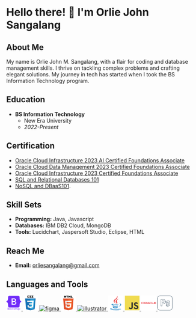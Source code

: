 # Hello there! 👋 I'm Orlie John Sangalang

## About Me

My name is Orlie John M. Sangalang, with a flair for coding and database management skills. I thrive on tackling complex problems and crafting elegant solutions. My journey in tech has started when I took the BS Information Technology program.

## Education

- **BS Information Technology**
  - New Era University
  - *2022-Present*

## Certification

- [Oracle Cloud Infrastructure 2023 AI Certified Foundations Associate](https://catalog-education.oracle.com/pls/certview/sharebadge?id=9B0E7BD2B23EF251A7B1C036FFB2C2A1CBD97C6EB1AC07B5D63162FA6D5D9800&fbclid=IwAR1uVsHIfSaK-QGcT5oPRouhOkmwL8ueN9WkrgRFuFEoyDUfQPm8FHWhWig)
- [Oracle Cloud Data Management 2023 Certified Foundations Associate](https://catalog-education.oracle.com/pls/certview/sharebadge?id=070B0D69DF2F0C430A6F00F11689EA686ADBA1F7AFFE8DE6677502310D0D0127&fbclid=IwAR0RzVZEmydf70EZBctTWwa3cD1Ddo4O8F7dMcEXhLKRkFi4ZJLLkBYYh-w)
- [Oracle Cloud Infrastructure 2023 Certified Foundations Associate](https://catalog-education.oracle.com/pls/certview/sharebadge?id=73933D9EE10A652753DCD91D7E5C3C8D10D260682D4D64F7ECBD34EF35304E0F&fbclid=IwAR276cs7hyTCklz-CWDwiMsgMRK8pPPm8Pt2sK6m16xZBHAsCkm_2nzAP-U)
- [SQL and Relational Databases 101](https://courses.cognitiveclass.ai/certificates/9d64ed82d15d429898ca316689979a8c)
- [NoSQL and DBaaS101](https://courses.cognitiveclass.ai/certificates/510aed70bb8f4d2b865b401db50aeda5).

## Skill Sets

- **Programming:** Java, Javascript
- **Databases:** IBM DB2 Cloud, MongoDB
- **Tools:** Lucidchart, Jaspersoft Studio, Eclipse, HTML

## Reach Me

- **Email:** orliesangalang@gmail.com

## Languages and Tools
<p align="left"> <a href="https://getbootstrap.com" target="_blank" rel="noreferrer"> <img src="https://raw.githubusercontent.com/devicons/devicon/master/icons/bootstrap/bootstrap-plain-wordmark.svg" alt="bootstrap" width="40" height="40"/> </a> <a href="https://www.w3schools.com/css/" target="_blank" rel="noreferrer"> <img src="https://raw.githubusercontent.com/devicons/devicon/master/icons/css3/css3-original-wordmark.svg" alt="css3" width="40" height="40"/> </a> <a href="https://www.figma.com/" target="_blank" rel="noreferrer"> <img src="https://www.vectorlogo.zone/logos/figma/figma-icon.svg" alt="figma" width="40" height="40"/> </a> <a href="https://www.w3.org/html/" target="_blank" rel="noreferrer"> <img src="https://raw.githubusercontent.com/devicons/devicon/master/icons/html5/html5-original-wordmark.svg" alt="html5" width="40" height="40"/> </a> <a href="https://www.adobe.com/in/products/illustrator.html" target="_blank" rel="noreferrer"> <img src="https://www.vectorlogo.zone/logos/adobe_illustrator/adobe_illustrator-icon.svg" alt="illustrator" width="40" height="40"/> </a> <a href="https://www.java.com" target="_blank" rel="noreferrer"> <img src="https://raw.githubusercontent.com/devicons/devicon/master/icons/java/java-original.svg" alt="java" width="40" height="40"/> </a> <a href="https://developer.mozilla.org/en-US/docs/Web/JavaScript" target="_blank" rel="noreferrer"> <img src="https://raw.githubusercontent.com/devicons/devicon/master/icons/javascript/javascript-original.svg" alt="javascript" width="40" height="40"/> </a> <a href="https://www.oracle.com/" target="_blank" rel="noreferrer"> <img src="https://raw.githubusercontent.com/devicons/devicon/master/icons/oracle/oracle-original.svg" alt="oracle" width="40" height="40"/> </a> <a href="https://www.photoshop.com/en" target="_blank" rel="noreferrer"> <img src="https://raw.githubusercontent.com/devicons/devicon/master/icons/photoshop/photoshop-line.svg" alt="photoshop" width="40" height="40"/> </a> </p>

